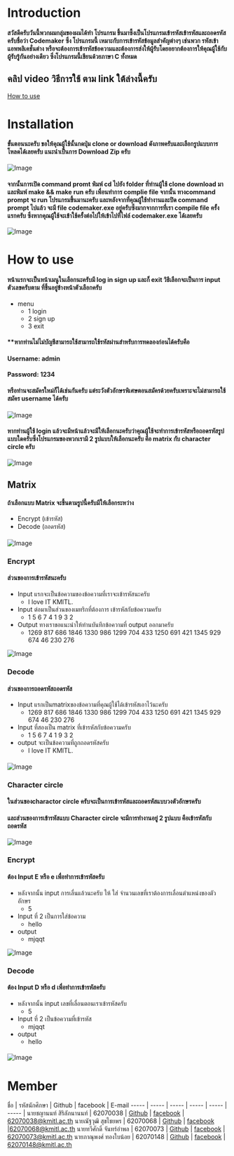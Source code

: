 # Introduction

#### สวัสดีครับวันนี้พวกผมกลุ่มของผมได้ทำ โปรแกรม ขึ้นมาซึ้งเป็นโปรแกรมเข้ารหัสเข้ารหัสและถอดรหัสครับชื่อว่า Codemaker ซึ่ง โปรแกรมนี้ เหมาะกับการเข้ารหัสข้อมูลสำคัญต่างๆ เช่นพวก รหัสเข้าแอพพลิเคชั่นต่าง หรือจะต้องการเข้ารหัสข้อความและต้องการส่งให้ผู้รับโดยอยากต้องการให้คุณผู้ใช้กับผู้รับรู้กันอย่างเดียว ซึ่งโปรแกรมนี้เขียนด้วยภาษา C ทั้งหมด

## คลิป video วิธีการใช้ ตาม link ใต้ล่างนี้ครับ
[How to use](https://youtu.be/-korO6F6Ro4)


# Installation
#### ขั้นตอนนะครับ ขอให้คุณผู้ใช้นั้นกดปุ่ม clone or download ดังภาพครับและเลือกรูปแบบการโหลดได้เลยครับ แนะนำเป็นการ Download Zip ครับ 
 ![Image](picture/Clonetest.png)

#### จากนั้นการเปิด command promt พิมพ์ cd ไปยัง folder ที่ท่านผู้ใช้ clone download มา และพิมพ์ make && make run ครับ เพื่อนทำการ complie file จากนั้น ทางcommand prompt จะ run โปรแกรมขึ้นมานะครับ และหลังจากที่คุณผู้ใช้ทำงานและปิด command prompt ไปแล้ว จะมี file codemaker.exe อยู่ครับซึ่งมากจากการที่เรา compile file ครั้งแรกครับ ซึ่งหากคุณผู้ใช้จะเข้าใช้ครั้งต่อไปให้เข้าไปที่ไฟล์ codemaker.exe ได้เลยครับ

![Image](picture/filecode.png)

# How to use

#### หน้าแรกจะเป็นหน้าเมนูในเลือกนะครับมี log in  sign up และก็ exit วิธีเลือกจะเป็นการ input ตัวเลขครับตาม ที่ขึ้นอยู่ข้างหน้าตัวเลือกครับ 

* menu
    * 1 login 
    * 2 sign up 
    * 3 exit
#### **หากท่านไม่ไม่บัญชีสามารถใช้สามารถใช้รหัสผ่านสำหรับการทดลองก่อนได้ครับคือ 
#### Username: admin
#### Password: 1234
#### หรือท่านจะสมัครใหม่ก็ได้เช่นกันครับ แต่ระวังตัวอักษรพิเศษตอนสมัครด้วยครับเพราะจะไม่สามารถใช้สมัคร username ได้ครับ
####  

![Image](picture/home.jpg)



#### หากท่านผู้ใช้ login แล้วจะมีหน้าแล้วจะมีให้เลือกนะครับว่าคุณผู้ใช้จะทำการเข้ารหัสหรือถอดรหัสรูปแบบใดครับซึ่งโปรแกรมของพวกเรามี 2 รูปแบบให้เลือกนะครับ คือ matrix กับ character circle ครับ

![Image](picture/choosefe.jpg)
## Matrix
#### 
#### ถ้าเลือกแบบ Matrix จะขึ้นตามรูปนี้ครับมีให้เลือกระหว่าง 
* Encrypt (เข้ารหัส)
* Decode (ถอดรหัส)
#### 
![Image](picture/chooseop.jpg)
### Encrypt

#### ส่วนของการเข้ารหัสนะครับ 
* Input แรกจะเป็นข้อความของข้อความที่เราจะเข้ารหัสนะครับ
    * I love IT KMITL.
* Input ต่อมาเป็นส่วนของเมทริกที่ต้องการ เข้ารหัสกับข้อความครับ 
    * 1 5 6 7 4 1 9 3 2
* Output ทางเราขอแนะนำให้ท่านบันทึกข้อความที่ output ออกมาครับ
    * 1269 817 686 1846 1330 986 1299 704 433 1250 691 421 1345 929 674 46 230 276

![Image](picture/matrixen.jpg)

### Decode
#### ส่วนของการถอดรหัสถอดรหัส
* Input แรกเป็นmatrixของข้อความที่คุณผู้ใช้ได้เข้ารหัสเอาไว้นะครับ
    * 1269 817 686 1846 1330 986 1299 704 433 1250 691 421 1345 929 674 46 230 276
* Input ที่สองเป็น matrix ที่เข้ารหัสกับข้อความครับ
    * 1 5 6 7 4 1 9 3 2
* output จะเป็นข้อความที่ถูกถอดรหัสครับ
    * I love IT KMITL.
#### 
![Image](picture/matrixen.jpg)

### Character circle
#### ในส่วนของcharactor circle ครับจะเป็นการเข้ารหัสและถอดรหัสแบบวงตัวอักษรครับ
#### และส่วนของการเข้ารหัสแบบ Character circle จะมีการทำงานอยู่ 2 รูปแบบ คือเข้ารหัสกับถอดรหัส

![Image](picture/char_circle.jpg)
### Encrypt
#### ต้อง Input E หรือ e เพื่อทำการเข้ารหัสครับ
* หลังจากนั้น input การเลื่นแล้วนะครับ ให้ ใส่ จำนวนเลขที่เราต้องการเลื่อนตำแหน่งของตัวอักษร 
    * 5
* Input ที่ 2 เป็นการใส่ข้อความ
    * hello
* output
    * mjqqt

![Image](picture/char_en.png)
### Decode
#### ต้อง Input D หรือ d เพื่อทำการเข้ารหัสครับ
* หลังจากนั้น input เลขที่เลื่อนตอนเราเข้ารหัสครับ
    * 5
* Input ที่ 2 เป็นข้อความที่เข้ารหัส
    * mjqqt
* output
    * hello
#### 
![Image](picture/char_de.png)

# Member

ชื่อ  | รหัสนักศึกษา  |  Github | facebook | E-mail
----- | ----- | ----- | ----- | ----- | ----- |
นายชญานนท์ สิริลัภนานนท์ | 62070038 | [Github](https://github.com/Sixfeetit?fbclid=IwAR1EeYrZjE8cyeQNrwmhUo9cG-wmEBGGwQ_y6OHsjtgmil84-yieQcoL0DI) | [facebook](https://www.facebook.com/chayanonsirilupnanon) | 62070038@kmitl.ac.th
นายณัฐวุฒิ สุขไชยพร | 62070068 | [Github](https://github.com/it62070068?fbclid=IwAR0cDpjqSk4weSprqBOHQouMYYPrtmaX7AbXKtUx3DO0tfWEtYRAHD3G_7g) | [facebook](https://www.facebook.com/oom.nutthavut) |62070068@kmitl.ac.th
นายทวีศักดิ์ จันทร์อำพล | 62070073 | [Github](https://github.com/it62070073?fbclid=IwAR3x8pxCHuIFJ1NN_QTvqYMR7OeSxr9RYCYoIcsyVlG5bGnTUYfZzLtXp70)  | [facebook](https://www.facebook.com/wentwpn) | 62070073@kmitl.ac.th
นายภาณุพงศ์ ทองใบน้อย | 62070148 | [Github](https://github.com/it62070148) | [facebook](https://www.facebook.com/profile.php?id=100008257810779) | 62070148@kmitl.ac.th
